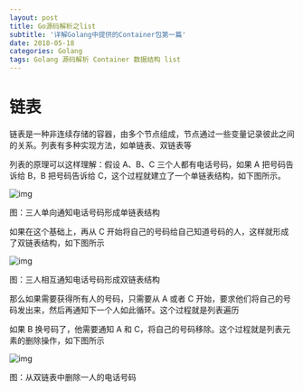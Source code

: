 ```yaml
---
layout: post
title: Go源码解析之list
subtitle: '详解Golang中提供的Container包第一篇'
date: 2018-05-18
categories: Golang
tags: Golang 源码解析 Container 数据结构 list
---
```


# 链表
链表是一种非连续存储的容器，由多个节点组成，节点通过一些变量记录彼此之间的关系。列表有多种实现方法，如单链表、双链表等

列表的原理可以这样理解：假设 A、B、C 三个人都有电话号码，如果 A 把号码告诉给 B，B 把号码告诉给 C，这个过程就建立了一个单链表结构，如下图所示。

![img](http://c.biancheng.net/uploads/allimg/180813/1-1PQ31I54a30.jpg)

图：三人单向通知电话号码形成单链表结构

如果在这个基础上，再从 C 开始将自己的号码给自己知道号码的人，这样就形成了双链表结构，如下图所示

![img](http://c.biancheng.net/uploads/allimg/180813/1-1PQ31IJRI.jpg)

图：三人相互通知电话号码形成双链表结构

那么如果需要获得所有人的号码，只需要从 A 或者 C 开始，要求他们将自己的号码发出来，然后再通知下一个人如此循环。这个过程就是列表遍历

如果 B 换号码了，他需要通知 A 和 C，将自己的号码移除。这个过程就是列表元素的删除操作，如下图所示

![img](http://c.biancheng.net/uploads/allimg/180813/1-1PQ31J0524T.jpg)

图：从双链表中删除一人的电话号码
